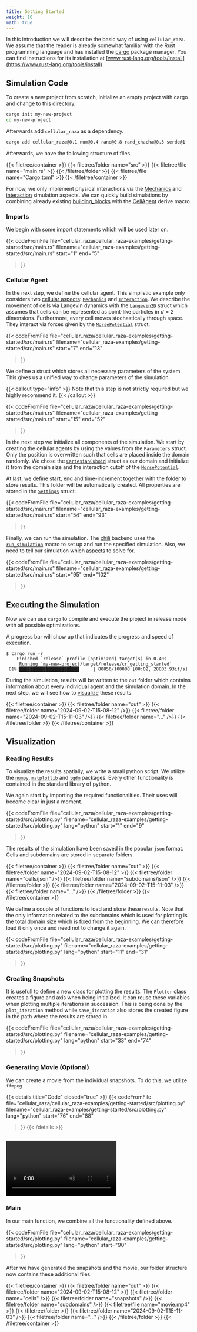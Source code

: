 ```yaml
---
title: Getting Started
weight: 10
math: true
---
```


In this introduction we will describe the basic way of using `cellular_raza`.
We assume that the reader is already somewhat familiar with the Rust programming language and has
installed the [cargo](https://doc.rust-lang.org/cargo/) package manager.
You can find instructions for its installation at
[www.rust-lang.org/tools/install](https://www.rust-lang.org/tools/install).

## Simulation Code

To create a new project from scratch, initialize an empty project with cargo and change to this directory.
```bash
cargo init my-new-project
cd my-new-project
```

Afterwards add `cellular_raza` as a dependency.
```bash
cargo add cellular_raza@0.1 num@0.4 rand@0.8 rand_chacha@0.3 serde@1
```

Afterwards, we have the following structure of files.

{{< filetree/container >}}
    {{< filetree/folder name="src" >}}
        {{< filetree/file name="main.rs" >}}
    {{< /filetree/folder >}}
    {{< filetree/file name="Cargo.toml" >}}
{{< /filetree/container >}}

For now, we only implement physical interactions via the
[Mechanics](/internals/concepts/cell/mechanics) and
[interaction](/internals/concepts/cell/interaction) simulation aspects.
We can quickly build simulations by combining already existing [building_blocks](building-blocks)
with the [CellAgent](/docs/cellular_raza-concepts/derive.CellAgent.html) derive macro.

### Imports

We begin with some import statements which will be used later on.

{{< codeFromFile
    file="cellular_raza/cellular_raza-examples/getting-started/src/main.rs"
    filename="cellular_raza-examples/getting-started/src/main.rs"
    start="1"
    end="5"
>}}

### Cellular Agent

In the next step, we define the cellular agent.
This simplistic example only considers two [cellular aspects](/internals/concepts):
[`Mechanics`](/internals/concepts) and [`Interaction`](/internals/concepts).
We describe the movement of cells via Langevin dynamics with the
[`Langevin2D`](/docs/cellular_raza_building_blocks/struct.Langevin2D.html) struct which
assumes that cells can be represented as point-like particles in $d=2$ dimensions.
Furthermore, every cell moves stochastically through space.
They interact via forces given by the
[`MorsePotential`](/docs/cellular_raza_building_blocks/struct.MorsePotential.html) struct.

{{< codeFromFile
    file="cellular_raza/cellular_raza-examples/getting-started/src/main.rs"
    filename="cellular_raza-examples/getting-started/src/main.rs"
    start="7"
    end="13"
>}}

We define a struct which stores all necessary parameters of the system.
This gives us a unified way to change parameters of the simulation.

{{< callout type="info" >}}
Note that this step is not strictly required but we highly recommend it.
{{< /callout >}}

{{< codeFromFile
    file="cellular_raza/cellular_raza-examples/getting-started/src/main.rs"
    filename="cellular_raza-examples/getting-started/src/main.rs"
    start="15"
    end="52"
>}}

In the next step we initialize all components of the simulation.
We start by creating the cellular agents by using the values from the `Parameters` struct.
Only the position is overwritten such that cells are placed inside the domain randomly.
We chose the [`CartesianCuboid`](/docs/cellular_raza_building_blocks/struct.CartesianCuboid) struct
as our domain and initialize it from the domain size and the interaction cutoff of the
[`MorsePotential`](/docs/cellular_raza_building_blocks/struct.MorsePotential).

At last, we define start, end and time-increment together with the folder to store results.
This folder will be automatically created.
All properties are stored in the
[`Settings`](/docs/cellular_raza_core/backend/chili/struct.Settings) struct.

{{< codeFromFile
    file="cellular_raza/cellular_raza-examples/getting-started/src/main.rs"
    filename="cellular_raza-examples/getting-started/src/main.rs"
    start="54"
    end="93"
>}}

Finally, we can run the simulation.
The [chili](/internals/backends/chili) backend uses the
[`run_simulation`](/docs/cellular_raza_core/backend/chili/macro.run_simulation) macro to set up and
run the specified simulation.
Also, we need to tell our simulation which [aspects](/internals/concepts) to solve for.

{{< codeFromFile
    file="cellular_raza/cellular_raza-examples/getting-started/src/main.rs"
    filename="cellular_raza-examples/getting-started/src/main.rs"
    start="95"
    end="102"
>}}

## Executing the Simulation

Now we can use `cargo` to compile and execute the project in release mode with all possible
optimizations.

A progress bar will show up that indicates the progress and speed of execution.

```
$ cargo run -r
    Finished `release` profile [optimized] target(s) in 0.40s
     Running `my-new-project/target/release/cr_getting_started`
 81%|██████████████████████▊     | 80856/100000 [00:02, 28803.93it/s]

```

During the simulation, results will be written to the `out` folder which contains information about
every individual agent and the simulation domain.
In the next step, we will see how to [visualize](#plotting-results) these results.

{{< filetree/container >}}
    {{< filetree/folder name="out" >}}
        {{< filetree/folder name="2024-09-02-T15-08-12" />}}
        {{< filetree/folder name="2024-09-02-T15-11-03" />}}
        {{< filetree/folder name="..." />}}
    {{< /filetree/folder >}}
{{< /filetree/container >}}

## Visualization
### Reading Results

To visualize the results spatially, we write a small python script.
We utilize the [`numpy`](https://numpy.org/), [`matplotlib`](https://matplotlib.org/) and
[`tqdm`](https://github.com/tqdm/tqdm) packages.
Every other functionality is contained in the standard library of python.

We again start by importing the required functionalities.
Their uses will become clear in just a moment.

{{< codeFromFile
    file="cellular_raza/cellular_raza-examples/getting-started/src/plotting.py"
    filename="cellular_raza-examples/getting-started/src/plotting.py"
    lang="python"
    start="1"
    end="9"
>}}

The results of the simulation have been saved in the popular `json` format.
Cells and subdomains are stored in separate folders.

{{< filetree/container >}}
    {{< filetree/folder name="out" >}}
        {{< filetree/folder name="2024-09-02-T15-08-12" >}}
            {{< filetree/folder name="cells/json" />}}
            {{< filetree/folder name="subdomains/json" />}}
        {{< /filetree/folder >}}
        {{< filetree/folder name="2024-09-02-T15-11-03" />}}
        {{< filetree/folder name="..." />}}
    {{< /filetree/folder >}}
{{< /filetree/container >}}

We define a couple of functions to load and store these results.
Note that the only information related to the subdomains which is used for plotting is the total
domain size which is fixed from the beginning.
We can therefore load it only once and need not to change it again.

{{< codeFromFile
    file="cellular_raza/cellular_raza-examples/getting-started/src/plotting.py"
    filename="cellular_raza-examples/getting-started/src/plotting.py"
    lang="python"
    start="11"
    end="31"
>}}

### Creating Snapshots

It is usefull to define a new class for plotting the results.
The `Plotter` class creates a figure and axis when being initialized.
It can reuse these variables when plotting multiple iterations in succession.
This is being done by the `plot_iteration` method while `save_iteration` also stores the created
figure in the path  where the results are stored in.

{{< codeFromFile
    file="cellular_raza/cellular_raza-examples/getting-started/src/plotting.py"
    filename="cellular_raza-examples/getting-started/src/plotting.py"
    lang="python"
    start="33"
    end="74"
>}}


### Generating Movie (Optional)

We can create a movie from the individual snapshots.
To do this, we utilize `ffmpeg`

{{< details title="Code" closed="true" >}}
{{< codeFromFile
    file="cellular_raza/cellular_raza-examples/getting-started/src/plotting.py"
    filename="cellular_raza-examples/getting-started/src/plotting.py"
    lang="python"
    start="76"
    end="88"
>}}
{{< /details >}}

<div style="width: 100%; padding-top: 1em;">
    <video controls style="margin-left: auto; margin-right: auto;">
        <source src="/guides/getting-started/movie.mp4" type="video/mp4">
    </video>
</div>

### Main

In our main function, we combine all the functionality defined above.


{{< codeFromFile
    file="cellular_raza/cellular_raza-examples/getting-started/src/plotting.py"
    filename="cellular_raza-examples/getting-started/src/plotting.py"
    lang="python"
    start="90"
>}}

After we have generated the snapshots and the movie, our folder structure now contains these
additional files.

{{< filetree/container >}}
    {{< filetree/folder name="out" >}}
        {{< filetree/folder name="2024-09-02-T15-08-12" >}}
            {{< filetree/folder name="cells" />}}
            {{< filetree/folder name="snapshots" />}}
            {{< filetree/folder name="subdomains" />}}
            {{< filetree/file name="movie.mp4" >}}
            {{< /filetree/folder >}}
        {{< filetree/folder name="2024-09-02-T15-11-03" />}}
        {{< filetree/folder name="..." />}}
    {{< /filetree/folder >}}
{{< /filetree/container >}}

